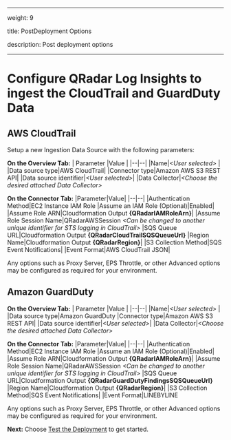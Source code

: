 
---

weight: 9

title: PostDeployment Options

description: Post deployment options

---

  

# Configure QRadar Log Insights to ingest the CloudTrail and GuardDuty Data

  

## AWS CloudTrail

Setup a new Ingestion Data Source with the following parameters:

**On the Overview Tab:**
| Parameter |Value  |
|--|--|
|Name|*\<User selected>* |
|Data source type|AWS CloudTrail|
|Connector type|Amazon AWS S3 REST API|
|Data source identifier|*\<User selected>*|
|Data Collector|*\<Choose the desired attached Data Collector>*

**On the Connector Tab:**
|Parameter|Value|
|--|--|
|Authentication Method|EC2 Instance IAM Role
|Assume an IAM Role (Optional)|Enabled|
|Assume Role ARN|Cloudformation Output **{QRadarIAMRoleArn}**|
|Assume Role Session Name|QRadarAWSSession *\<Can be changed to another unique identifier for STS logging in CloudTrail>*
|SQS Queue URL|Cloudformation Output **{QRadarCloudTrailSQSQueueUrl}**
|Region Name|Cloudformation Output **{QRadarRegion}**|
|S3 Collection Method|SQS Event Notifications|
|Event Format|AWS CloudTrail JSON|

Any options such as Proxy Server, EPS Throttle, or other Advanced options may be configured as required for your environment.


  

## Amazon GuardDuty

**On the Overview Tab:**
| Parameter |Value  |
|--|--|
|Name|*\<User selected>* |
|Data source type|Amazon GuardDuty
|Connector type|Amazon AWS S3 REST API|
|Data source identifier|*\<User selected>*|
|Data Collector|*\<Choose the desired attached Data Collector>*

**On the Connector Tab:**
|Parameter|Value|
|--|--|
|Authentication Method|EC2 Instance IAM Role
|Assume an IAM Role (Optional)|Enabled|
|Assume Role ARN|Cloudformation Output **{QRadarIAMRoleArn}**|
|Assume Role Session Name|QRadarAWSSession *\<Can be changed to another unique identifier for STS logging in CloudTrail>*
|SQS Queue URL|Cloudformation Output **{QRadarGuardDutyFindingsSQSQueueUrl}**
|Region Name|Cloudformation Output **{QRadarRegion}**|
|S3 Collection Method|SQS Event Notifications|
|Event Format|LINEBYLINE

Any options such as Proxy Server, EPS Throttle, or other Advanced options may be configured as required for your environment.


**Next:** Choose [Test the Deployment](/test-deployment/index.html) to get started.